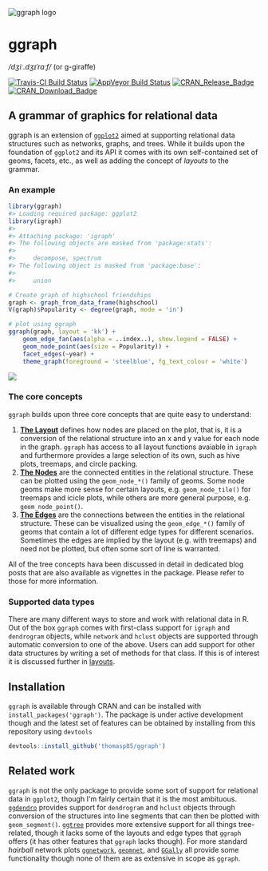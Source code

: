 
<!-- README.md is generated from README.Rmd. Please edit that file -->
![ggraph logo](inst/ggraph.png)

ggraph
======

*/dʒiː.dʒɪˈrɑːf/* (or g-giraffe)

[![Travis-CI Build Status](https://travis-ci.org/thomasp85/ggraph.svg?branch=master)](https://travis-ci.org/thomasp85/ggraph) [![AppVeyor Build Status](https://ci.appveyor.com/api/projects/status/github/thomasp85/ggraph?branch=master&svg=true)](https://ci.appveyor.com/project/thomasp85/ggraph) [![CRAN\_Release\_Badge](http://www.r-pkg.org/badges/version-ago/ggraph)](https://CRAN.R-project.org/package=ggraph) [![CRAN\_Download\_Badge](http://cranlogs.r-pkg.org/badges/ggraph)](https://CRAN.R-project.org/package=ggraph)

A grammar of graphics for relational data
-----------------------------------------

ggraph is an extension of [`ggplot2`](http://ggplot2.tidyverse.org) aimed at supporting relational data structures such as networks, graphs, and trees. While it builds upon the foundation of `ggplot2` and its API it comes with its own self-contained set of geoms, facets, etc., as well as adding the concept of *layouts* to the grammar.

### An example

``` r
library(ggraph)
#> Loading required package: ggplot2
library(igraph)
#> 
#> Attaching package: 'igraph'
#> The following objects are masked from 'package:stats':
#> 
#>     decompose, spectrum
#> The following object is masked from 'package:base':
#> 
#>     union

# Create graph of highschool friendships
graph <- graph_from_data_frame(highschool)
V(graph)$Popularity <- degree(graph, mode = 'in')

# plot using ggraph
ggraph(graph, layout = 'kk') + 
    geom_edge_fan(aes(alpha = ..index..), show.legend = FALSE) + 
    geom_node_point(aes(size = Popularity)) + 
    facet_edges(~year) + 
    theme_graph(foreground = 'steelblue', fg_text_colour = 'white')
```

![](README-unnamed-chunk-2-1.png)

### The core concepts

`ggraph` builds upon three core concepts that are quite easy to understand:

1.  [**The Layout**](http://www.data-imaginist.com/2017/ggraph-introduction-layouts/) defines how nodes are placed on the plot, that is, it is a conversion of the relational structure into an x and y value for each node in the graph. `ggraph` has access to all layout functions avaiable in `igraph` and furthermore provides a large selection of its own, such as hive plots, treemaps, and circle packing.
2.  [**The Nodes**](http://www.data-imaginist.com/2017/ggraph-introduction-nodes/) are the connected entities in the relational structure. These can be plotted using the `geom_node_*()` family of geoms. Some node geoms make more sense for certain layouts, e.g. `geom_node_tile()` for treemaps and icicle plots, while others are more general purpose, e.g. `geom_node_point()`.
3.  [**The Edges**](http://www.data-imaginist.com/2017/ggraph-introduction-edges/) are the connections between the entities in the relational structure. These can be visualized using the `geom_edge_*()` family of geoms that contain a lot of different edge types for different scenarios. Sometimes the edges are implied by the layout (e.g. with treemaps) and need not be plotted, but often some sort of line is warranted.

All of the tree concepts hava been discussed in detail in dedicated blog posts that are also available as vignettes in the package. Please refer to those for more information.

### Supported data types

There are many different ways to store and work with relational data in R. Out of the box `ggraph` comes with first-class support for `igraph` and `dendrogram` objects, while `network` and `hclust` objects are supported through automatic conversion to one of the above. Users can add support for other data structures by writing a set of methods for that class. If this is of interest it is discussed further in [layouts](http://www.data-imaginist.com/2017/ggraph-introduction-layouts/).

Installation
------------

`ggraph` is available through CRAN and can be installed with `install_packages('ggraph')`. The package is under active development though and the latest set of features can be obtained by installing from this repository using `devtools`

``` r
devtools::install_github('thomasp85/ggraph')
```

Related work
------------

`ggraph` is not the only package to provide some sort of support for relational data in `ggplot2`, though I'm fairly certain that it is the most ambituous. [`ggdendro`](https://CRAN.R-project.org/package=ggdendro) provides support for `dendrogram` and `hclust` objects through conversion of the structures into line segments that can then be plotted with `geom_segment()`. [`ggtree`](http://bioconductor.org/packages/ggtree/) provides more extensive support for all things tree-related, though it lacks some of the layouts and edge types that `ggraph` offers (it has other features that `ggraph` lacks though). For more standard *hairball* network plots [`ggnetwork`](https://CRAN.R-project.org/package=ggnetwork), [`geomnet`](https://CRAN.R-project.org/package=geomnet), and [`GGally`](https://CRAN.R-project.org/package=GGally) all provide some functionality though none of them are as extensive in scope as `ggraph`.
